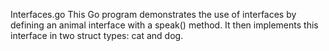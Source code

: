 Interfaces.go
This Go program demonstrates the use of interfaces by defining an animal interface with a speak() method. It then implements this interface in two struct types: cat and dog.
